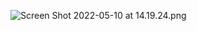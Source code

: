 ![Screen Shot 2022-05-10 at 14.19.24.png](../attachments/Screen%20Shot%202022-05-10%20at%2014.19.24-7177eb12-0404-43f4-9d57-8a84db520dc5.png)